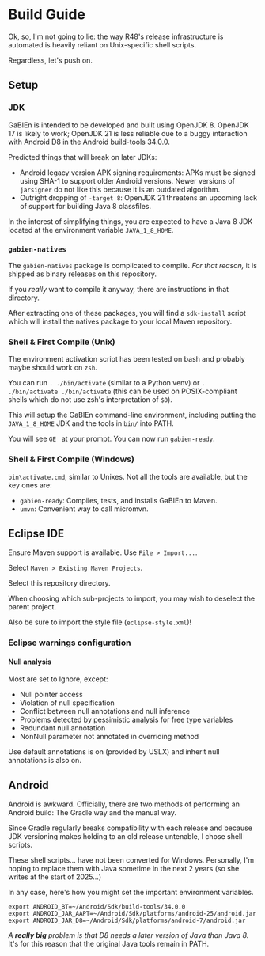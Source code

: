 # Build Guide

Ok, so, I'm not going to lie: the way R48's release infrastructure is automated is heavily reliant on Unix-specific shell scripts.

Regardless, let's push on.

## Setup

### JDK

GaBIEn is intended to be developed and built using OpenJDK 8. OpenJDK 17 is likely to work; OpenJDK 21 is less reliable due to a buggy interaction with Android D8 in the Android build-tools 34.0.0.

Predicted things that will break on later JDKs:

* Android legacy version APK signing requirements: APKs must be signed using SHA-1 to support older Android versions. Newer versions of `jarsigner` do not like this because it is an outdated algorithm.
* Outright dropping of `-target 8`: OpenJDK 21 threatens an upcoming lack of support for building Java 8 classfiles.

In the interest of simplifying things, you are expected to have a Java 8 JDK located at the environment variable `JAVA_1_8_HOME`.

### `gabien-natives`

The `gabien-natives` package is complicated to compile. *For that reason,* it is shipped as binary releases on this repository.

If you _really_ want to compile it anyway, there are instructions in that directory.

After extracting one of these packages, you will find a `sdk-install` script which will install the natives package to your local Maven repository.

### Shell & First Compile (Unix)

The environment activation script has been tested on bash and probably maybe should work on `zsh`.

You can run `. ./bin/activate` (similar to a Python venv) or `. ./bin/activate ./bin/activate` (this can be used on POSIX-compliant shells which do not use zsh's interpretation of `$0`).

This will setup the GaBIEn command-line environment, including putting the `JAVA_1_8_HOME` JDK and the tools in `bin/` into PATH.

You will see `GE ` at your prompt. You can now run `gabien-ready`.

### Shell & First Compile (Windows)

`bin\activate.cmd`, similar to Unixes. Not all the tools are available, but the key ones are:

* `gabien-ready`: Compiles, tests, and installs GaBIEn to Maven.
* `umvn`: Convenient way to call micromvn.

## Eclipse IDE

Ensure Maven support is available. Use `File > Import...`.

Select `Maven > Existing Maven Projects`.

Select this repository directory.

When choosing which sub-projects to import, you may wish to deselect the parent project.

Also be sure to import the style file (`eclipse-style.xml`)!

### Eclipse warnings configuration

#### Null analysis

Most are set to Ignore, except:

* Null pointer access
* Violation of null specification
* Conflict between null annotations and null inference
* Problems detected by pessimistic analysis for free type variables
* Redundant null annotation
* NonNull parameter not annotated in overriding method

Use default annotations is on (provided by USLX) and inherit null annotations is also on.

## Android

Android is awkward. Officially, there are two methods of performing an Android build: The Gradle way and the manual way.

Since Gradle regularly breaks compatibility with each release and because JDK versioning makes holding to an old release untenable, I chose shell scripts.

These shell scripts... have not been converted for Windows. Personally, I'm hoping to replace them with Java sometime in the next 2 years (so she writes at the start of 2025...)

In any case, here's how you might set the important environment variables.

```
export ANDROID_BT=~/Android/Sdk/build-tools/34.0.0
export ANDROID_JAR_AAPT=~/Android/Sdk/platforms/android-25/android.jar
export ANDROID_JAR_D8=~/Android/Sdk/platforms/android-7/android.jar
```

_A **really big** problem is that D8 needs a later version of Java than Java 8._ It's for this reason that the original Java tools remain in PATH.